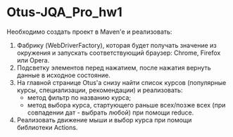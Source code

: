 # Otus-JQA_Pro_hw1

Необходимо создать проект в Maven'e и реализовать:
1. Фабрику (WebDriverFactory), которая будет получать значение из окружения и запускать соответствующий браузер: Chrome,
   Firefox или Opera.
2. Подсветку элементов перед нажатием, после нажатия вернуть данные в исходное состояние.
3. На главной странице Otus'a снизу найти список курсов (популярные курсы, специализации, рекомендации) и реализовать:
    - метод фильтр по названию курса;
    - метод выбора курса, стартующего раньше всех/позже всех (при совпадении дат - выбрать любой) при помощи reduce.
4. Реализовать движение мыши и выбор курса при помощи библиотеки Actions.
